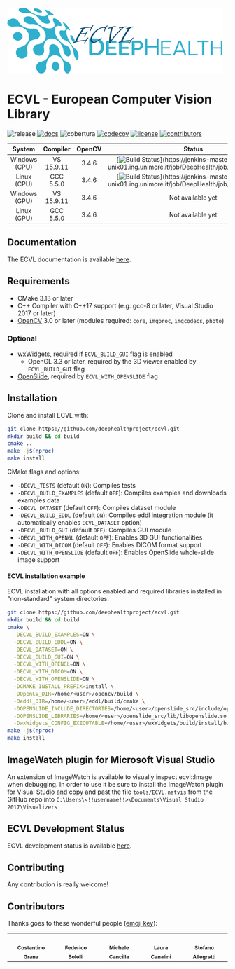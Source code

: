 
![ECVL](doc/logo/DEEPHEALTH_doxygen_logo_reduced.png)
# ECVL - European Computer Vision Library 
![release](https://img.shields.io/github/v/release/deephealthproject/ecvl)
[![docs](https://readthedocs.org/projects/pip/badge/?version=latest&style=flat)](https://deephealthproject.github.io/ecvl/)
![cobertura](https://img.shields.io/jenkins/coverage/cobertura?jobUrl=https%3A%2F%2Fjenkins-master-deephealth-unix01.ing.unimore.it%2Fjob%2FDeepHealth%2Fjob%2Fecvl%2Fjob%2Fmaster%2F&label=cobertura)
[![codecov](https://codecov.io/gh/deephealthproject/ecvl/branch/master/graph/badge.svg)](https://codecov.io/gh/deephealthproject/ecvl)
[![license](https://img.shields.io/github/license/deephealthproject/ecvl)](https://github.com/deephealthproject/ecvl/blob/master/LICENSE)<!-- ALL-CONTRIBUTORS-BADGE:START - Do not remove or modify this section -->
[![contributors](https://img.shields.io/badge/all_contributors-13-orange.svg?style=flat)](#contributors)<!-- ALL-CONTRIBUTORS-BADGE:END -->

| System  |  Compiler  | OpenCV | Status | 
|:-------:|:----------:|:------:|:------:|
| Windows (CPU) | VS 15.9.11 | 3.4.6  |[![Build Status](https://jenkins-master-deephealth-unix01.ing.unimore.it/badge/job/DeepHealth/job/ecvl/job/master/windows_end?)](https://jenkins-master-deephealth-unix01.ing.unimore.it/job/DeepHealth/job/ecvl/job/master/)        |
| Linux (CPU)   | GCC 5.5.0  | 3.4.6  |[![Build Status](https://jenkins-master-deephealth-unix01.ing.unimore.it/badge/job/DeepHealth/job/ecvl/job/master/linux_end?)](https://jenkins-master-deephealth-unix01.ing.unimore.it/job/DeepHealth/job/ecvl/job/master/)        |
| Windows (GPU) | VS 15.9.11 | 3.4.6  |  Not available yet        |
| Linux (GPU)   | GCC 5.5.0  | 3.4.6  |  Not available yet        |


## Documentation

The ECVL documentation is available [here](https://deephealthproject.github.io/ecvl/).

## Requirements
- CMake 3.13 or later
- C++ Compiler with C++17 support (e.g. gcc-8 or later, Visual Studio 2017 or later)
- [OpenCV](https://opencv.org) 3.0 or later (modules required: `core`, `imgproc`, `imgcodecs`, `photo`)

### Optional
- [wxWidgets](https://www.wxwidgets.org/), required if `ECVL_BUILD_GUI` flag is enabled
  - OpenGL 3.3 or later, required by the 3D viewer enabled by `ECVL_BUILD_GUI` flag
- [OpenSlide](https://github.com/openslide/openslide), required by `ECVL_WITH_OPENSLIDE` flag

## Installation
Clone and install ECVL with:
```bash
git clone https://github.com/deephealthproject/ecvl.git
mkdir build && cd build
cmake ..
make -j$(nproc)
make install
```

CMake flags and options:
- `-DECVL_TESTS` (default `ON`): Compiles tests
- `-DECVL_BUILD_EXAMPLES` (default `OFF`): Compiles examples and downloads examples data 
- `-DECVL_DATASET` (default `OFF`): Compiles dataset module
- `-DECVL_BUILD_EDDL` (default `ON`): Compiles eddl integration module (it automatically enables `ECVL_DATASET` option)
- `-DECVL_BUILD_GUI` (default `OFF`): Compiles GUI module
- `-DECVL_WITH_OPENGL` (default `OFF`): Enables 3D GUI functionalities
- `-DECVL_WITH_DICOM` (default `OFF`): Enables DICOM format support
- `-DECVL_WITH_OPENSLIDE` (default `OFF`): Enables OpenSlide whole-slide image support

#### ECVL installation example
ECVL installation with all options enabled and required libraries installed in "non-standard" system directories:
```bash
git clone https://github.com/deephealthproject/ecvl.git
mkdir build && cd build
cmake \
  -DECVL_BUILD_EXAMPLES=ON \
  -DECVL_BUILD_EDDL=ON \
  -DECVL_DATASET=ON \
  -DECVL_BUILD_GUI=ON \
  -DECVL_WITH_OPENGL=ON \
  -DECVL_WITH_DICOM=ON \
  -DECVL_WITH_OPENSLIDE=ON \
  -DCMAKE_INSTALL_PREFIX=install \
  -DOpenCV_DIR=/home/<user>/opencv/build \
  -Deddl_DIR=/home/<user>/eddl/build/cmake \
  -DOPENSLIDE_INCLUDE_DIRECTORIES=/home/<user>/openslide_src/include/openslide \
  -DOPENSLIDE_LIBRARIES=/home/<user>/openslide_src/lib/libopenslide.so \
  -DwxWidgets_CONFIG_EXECUTABLE=/home/<user>/wxWidgets/build/install/bin/wx-config ..
make -j$(nproc)
make install
```

## ImageWatch plugin for Microsoft Visual Studio

An extension of ImageWatch is available to visually inspect ecvl::Image when debugging. In order to use it be sure to install the ImageWatch plugin for Visual Studio and copy and past the file ```tools/ECVL.natvis``` from the GitHub repo into ```C:\Users\<!!username!!>\Documents\Visual Studio 2017\Visualizers```

## ECVL Development Status

ECVL development status is available [here](DEVSTAT.md).

## Contributing

Any contribution is really welcome!

## Contributors

Thanks goes to these wonderful people ([emoji key](https://github.com/all-contributors/all-contributors#emoji-key)):

<!-- ALL-CONTRIBUTORS-LIST:START - Do not remove or modify this section -->
<!-- prettier-ignore-start -->
<!-- markdownlint-disable -->
<table>
  <tr>
    <td align="center"><a href="https://github.com/CostantinoGrana"><img src="https://avatars2.githubusercontent.com/u/18437151?v=1" width="100px;" alt=""/><br /><sub><b>Costantino Grana</b></sub></a></td>
    <td align="center"><a href="https://github.com/prittt"><img src="https://avatars.githubusercontent.com/u/6863130?v=1" width="100px;" alt=""/><br /><sub><b>Federico Bolelli</b></sub></a></td>
    <td align="center"><a href="https://github.com/MicheleCancilla"><img src="https://avatars2.githubusercontent.com/u/22983812?v=1" width="100px;" alt=""/><br /><sub><b>Michele Cancilla</b></sub></a></td>
    <td align="center"><a href="https://github.com/lauracanalini"><img src="https://avatars.githubusercontent.com/u/44258837?v=1" width="100px;" alt=""/><br /><sub><b>Laura Canalini</b></sub></a></td>
    <td align="center"><a href="https://github.com/stal12"><img src="https://avatars2.githubusercontent.com/u/34423515?v=1" width="100px;" alt=""/><br /><sub><b>Stefano Allegretti</b></sub></a></td>
  </tr>
</table>

<!-- markdownlint-enable -->
<!-- prettier-ignore-end -->
<!-- ALL-CONTRIBUTORS-LIST:END -->
